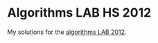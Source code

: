 Algorithms LAB HS 2012
======================

My solutions for the [algorithms LAB 2012](http://www.cadmo.ethz.ch/education/lectures/HS12/algolab).

